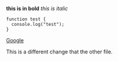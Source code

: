 **this is in bold**
*this is italic*
```
function test {
  console.log("test");
}
```
[Google](www.google.com)

This is a different change that the other file.

